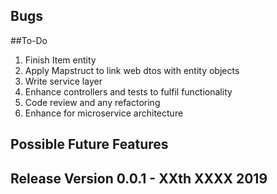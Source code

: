 ## Bugs

##To-Do
1. Finish Item entity
2. Apply Mapstruct to link web dtos with entity objects
3. Write service layer
4. Enhance controllers and tests to fulfil functionality
5. Code review and any refactoring
6. Enhance for microservice architecture

## Possible Future Features

## Release Version 0.0.1 - XXth XXXX 2019
